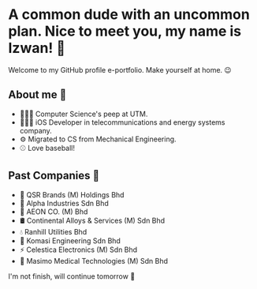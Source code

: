 # A common dude with an uncommon plan. Nice to meet you, my name is Izwan! 💮
Welcome to my GitHub profile e-portfolio. Make yourself at home. 😉

## About me 🤔
- 👨🏻‍🎓 Computer Science's peep at UTM.
- 👨🏻‍💻 iOS Developer in telecommunications and energy systems company.
- ⚙️ Migrated to CS from Mechanical Engineering.
- ⚾️ Love baseball!

## Past Companies 💼
- 🍗 QSR Brands (M) Holdings Bhd 
- 🔌 Alpha Industries Sdn Bhd
- 🛒 AEON CO. (M) Bhd
- 🛢️ Continental Alloys & Services (M) Sdn Bhd
- 💧 Ranhill Utilities Bhd
- 📡 Komasi Engineering Sdn Bhd
- ⚡️ Celestica Electronics (M) Sdn Bhd
- 🩻 Masimo Medical Technologies (M) Sdn Bhd

I'm not finish, will continue tomorrow 🤪

<!--
**wanmalek/wanmalek** is a ✨ _special_ ✨ repository because its `README.md` (this file) appears on your GitHub profile.

Here are some ideas to get you started:

- 🔭 I’m currently working on ...
- 🌱 I’m currently learning ...
- 👯 I’m looking to collaborate on ...
- 🤔 I’m looking for help with ...
- 💬 Ask me about ...
- 📫 How to reach me: ...
- 😄 Pronouns: ...
- ⚡ Fun fact: ...
-->

